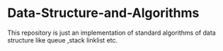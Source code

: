 # Data-Structure-and-Algorithms
This repository is just an implementation of standard algorithms of data structure like queue ,stack linklist etc.
